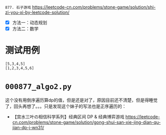 
`877. 石子游戏` https://leetcode-cn.com/problems/stone-game/solution/shi-zi-you-xi-by-leetcode-solution/
- [x] 方法一：动态规划
- [x] 方法二：数学

# 测试用例

```
[5,3,4,5]
[1,2,3,4,5,6]
```

# `000877_algo2.py`

这个没有用倒序遍历算dp的值，但是还是对了，原因目前还不清楚，但是得睡觉了，回头再想了。。。只是发现这个妹子的写法也是正序遍历的：
- 【宫水三叶の相信科学系列】经典区间 DP & 经典博弈游戏 https://leetcode-cn.com/problems/stone-game/solution/gong-shui-san-xie-jing-dian-qu-jian-dp-j-wn31/
